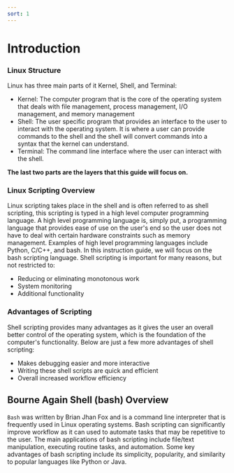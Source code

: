 ```yaml
---
sort: 1
---
```

# Introduction

### Linux Structure
Linux has three main parts of it Kernel, Shell, and Terminal:

* Kernel: The computer program that is the core of the operating system that deals with  file management, process management, I/O management, and memory management
* Shell: The user specific program that provides an interface to the user to interact with the operating system. It is where a user can provide commands to the shell and the shell will convert commands into a syntax that the kernel can understand.
* Terminal: The command line interface where the user can interact with the shell.

 **The last two parts are the layers that this guide will focus on.**

### Linux Scripting Overview

Linux scripting takes place in the shell and is often referred to as shell scripting, this scripting is typed in a high level computer programming language.  A high level programming language is, simply put, a programming language that provides ease of use on the user's end so the user does not have to deal with certain hardware constraints such as memory management. Examples of high level programming languages include Python, C/C++, and bash. In this instruction guide, we will focus on the bash scripting language. Shell scripting is important for many reasons, but not restricted to:

* Reducing or eliminating monotonous work
* System monitoring
* Additional functionality

### Advantages of Scripting
Shell scripting provides many advantages as it gives the user an overall better control of the operating system, which is the foundation of the computer's functionality. Below are just a few more advantages of shell scripting:

* Makes debugging easier and more interactive
* Writing these shell scripts are quick and efficient
* Overall increased workflow efficiency

## Bourne Again Shell (bash) Overview

`Bash` was written by Brian Jhan Fox and is a command line interpreter that is frequently used in Linux operating systems. Bash scripting can significantly improve workflow as it can used to automate tasks that may be repetitive to the user. The main applications of bash scripting include file/text manipulation, executing routine tasks, and automation. Some key advantages of bash scripting include its simplicity, popularity, and similarity to popular languages like Python or Java.